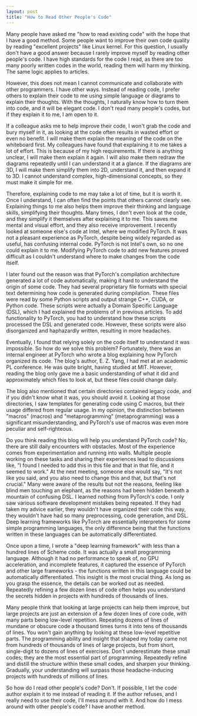 ```yaml
---
layout: post
title: "How to Read Other People's Code"
---
```



Many people have asked me "how to read existing code" with the hope that I have a good method. Some people want to improve their own code quality by reading "excellent projects" like Linux kernel. For this question, I usually don't have a good answer because I rarely improve myself by reading other people's code. I have high standards for the code I read, as there are too many poorly written codes in the world, reading them will harm my thinking. The same logic applies to articles.

However, this does not mean I cannot communicate and collaborate with other programmers. I have other ways. Instead of reading code, I prefer others to explain their code to me using simple language or diagrams to explain their thoughts. With the thoughts, I naturally know how to turn them into code, and it will be elegant code. I don't read many people's codes, but if they explain it to me, I am open to it.

If a colleague asks me to help improve their code, I won't grab the code and bury myself in it, as looking at the code often results in wasted effort or even no benefit. I will make them explain the meaning of the code on the whiteboard first. My colleagues have found that explaining it to me takes a lot of effort. This is because of my high requirements. If there is anything unclear, I will make them explain it again. I will also make them redraw the diagrams repeatedly until I can understand it at a glance. If the diagrams are 3D, I will make them simplify them into 2D, understand it, and then expand it to 3D. I cannot understand complex, high-dimensional concepts, so they must make it simple for me.

Therefore, explaining code to me may take a lot of time, but it is worth it. Once I understand, I can often find the points that others cannot clearly see. Explaining things to me also helps them improve their thinking and language skills, simplifying their thoughts. Many times, I don't even look at the code, and they simplify it themselves after explaining it to me. This saves me mental and visual effort, and they also receive improvement. I recently looked at someone else's code at Intel, where we modified PyTorch. It was not a pleasant experience as PyTorch, despite being widely regarded as useful, has confusing internal code. PyTorch is not Intel's own, so no one could explain it to me. Modifying PyTorch code to add new features proved difficult as I couldn't understand where to make changes from the code itself.

I later found out the reason was that PyTorch's compilation architecture generated a lot of code automatically, making it hard to understand the origin of some code. They had several proprietary file formats with special text determining how code is generated during compilation. These files were read by some Python scripts and output strange C++, CUDA, or Python code. These scripts were actually a Domain Specific Language (DSL), which I had explained the problems of in previous articles. To add functionality to PyTorch, you had to understand how these scripts processed the DSL and generated code. However, these scripts were also disorganized and haphazardly written, resulting in more headaches.

Eventually, I found that relying solely on the code itself to understand it was impossible. So how do we solve this problem? Fortunately, there was an internal engineer at PyTorch who wrote a blog explaining how PyTorch organized its code. The blog's author, E. Z. Yang, I had met at an academic PL conference. He was quite bright, having studied at MIT. However, reading the blog only gave me a basic understanding of what it did and approximately which files to look at, but these files could change daily.

The blog also mentioned that certain directories contained legacy code, and if you didn't know what it was, you should avoid it. Looking at those directories, I saw templates for generating code using C macros, but their usage differed from regular usage. In my opinion, the distinction between "macros" (macros) and "metaprogramming" (metaprogramming) was a significant misunderstanding, and PyTorch's use of macros was even more peculiar and self-righteous.

Do you think reading this blog will help you understand PyTorch code? No, there are still daily encounters with obstacles. Most of the experience comes from experimentation and running into walls. Multiple people working on these tasks and sharing their experiences lead to discussions like, "I found I needed to add this in this file and that in that file, and it seemed to work." At the next meeting, someone else would say, "It's not like you said, and you also need to change this and that, but that's not crucial." Many were aware of the results but not the reasons, feeling like blind men touching an elephant, as the reasons had been hidden beneath a mountain of confusing DSL. I learned nothing from PyTorch's code. I only saw various software development mistakes being repeated. If they had taken my advice earlier, they wouldn't have organized their code this way, they wouldn't have had so many preprocessing, code generation, and DSL. Deep learning frameworks like PyTorch are essentially interpreters for some simple programming languages, the only difference being that the functions written in these languages can be automatically differentiated.

Once upon a time, I wrote a "deep learning framework" with less than a hundred lines of Scheme code. It was actually a small programming language. Although it had no performance to speak of, no GPU acceleration, and incomplete features, it captured the essence of PyTorch and other large frameworks - the functions written in this language could be automatically differentiated. This insight is the most crucial thing. As long as you grasp the essence, the details can be worked out as needed. Repeatedly refining a few dozen lines of code often helps you understand the secrets hidden in projects with hundreds of thousands of lines.

Many people think that looking at large projects can help them improve, but large projects are just an extension of a few dozen lines of core code, with many parts being low-level repetition. Repeating dozens of lines of mundane or obscure code a thousand times turns it into tens of thousands of lines. You won't gain anything by looking at these low-level repetitive parts. The programming ability and insight that shaped my today came not from hundreds of thousands of lines of large projects, but from short, single-digit to dozens of lines of exercises. Don't underestimate these small codes; they are the most essential part of programming. Repeatedly refine and distill the structure within these small codes, and sharpen your thinking. Gradually, your understanding will surpass those headache-inducing projects with hundreds of millions of lines.

So how do I read other people's code? Don't. If possible, I let the code author explain it to me instead of reading it. If the author refuses, and I really need to use their code, I'll mess around with it. And how do I mess around with other people's code? I have another method.